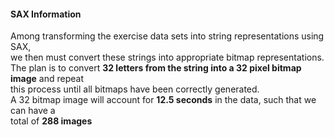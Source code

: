 #### SAX Information
Among transforming the exercise data sets into string representations using SAX,  
we then must convert these strings into appropriate bitmap representations.  
The plan is to convert **32 letters from the string into a 32 pixel bitmap image** and repeat  
this process until all bitmaps have been correctly generated.  
A 32 bitmap image will account for **12.5 seconds** in the data, such that we can have a  
total of **288 images**